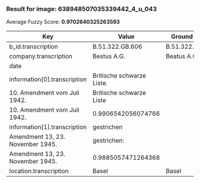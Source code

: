 ### Result for image: 638948507035339442_4_u_043
Average Fuzzy Score: **0.9702640325263593**
<small>

| Key | Value | Ground Truth | Score |
| --- | --- | --- | --- |
| b_id.transcription | B.51.322.GB.606 | B.51.322.GB.608 | 0.9333333333333332 |
| company.transcription | Bestus A.G. | Beatus A.G. | 0.9090909090909091 |
| date |  |  | 1.0 |
| information[0].transcription | Britische schwarze Liste.
10. Amendment vom Juli 1942. | Britische schwarze Liste
10. Amendment vom Juli 1942. | 0.9906542056074766 |
| information[1].transcription | gestrichen
Amendment 13, 23. November 1945. | gestrichen:
Amendment 13, 23. November 1945. | 0.9885057471264368 |
| location.transcription | Basel | Basel | 1.0 |

</small>
